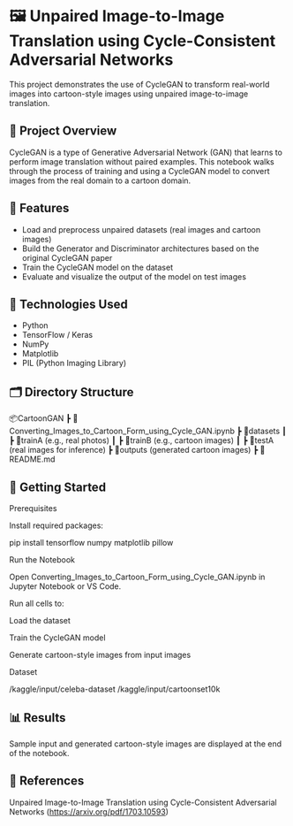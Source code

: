 # 🖼️ Unpaired Image-to-Image Translation using Cycle-Consistent Adversarial Networks
This project demonstrates the use of CycleGAN to transform real-world images into cartoon-style images using unpaired image-to-image translation.

## 📁 Project Overview

CycleGAN is a type of Generative Adversarial Network (GAN) that learns to perform image translation without paired examples. This notebook walks through the process of training and using a CycleGAN model to convert images from the real domain to a cartoon domain.

## 📌 Features

- Load and preprocess unpaired datasets (real images and cartoon images)
- Build the Generator and Discriminator architectures based on the original CycleGAN paper
- Train the CycleGAN model on the dataset
- Evaluate and visualize the output of the model on test images

## 🧠 Technologies Used

- Python
- TensorFlow / Keras
- NumPy
- Matplotlib
- PIL (Python Imaging Library)

## 🗂️ Directory Structure

📦CartoonGAN
┣ 📜Converting_Images_to_Cartoon_Form_using_Cycle_GAN.ipynb
┣ 📁datasets
┃ ┣ 📁trainA (e.g., real photos)
┃ ┣ 📁trainB (e.g., cartoon images)
┃ ┣ 📁testA (real images for inference)
┣ 📁outputs (generated cartoon images)
┣ 📜README.md


## 🚀 Getting Started

 Prerequisites

Install required packages:


 pip install tensorflow numpy matplotlib pillow

Run the Notebook

Open Converting_Images_to_Cartoon_Form_using_Cycle_GAN.ipynb in Jupyter Notebook or VS Code.

Run all cells to:

Load the dataset

Train the CycleGAN model

Generate cartoon-style images from input images

Dataset

/kaggle/input/celeba-dataset
/kaggle/input/cartoonset10k

## 📊 Results
Sample input and generated cartoon-style images are displayed at the end of the notebook.

## 📖 References
Unpaired Image-to-Image Translation using Cycle-Consistent Adversarial Networks
(https://arxiv.org/pdf/1703.10593)

